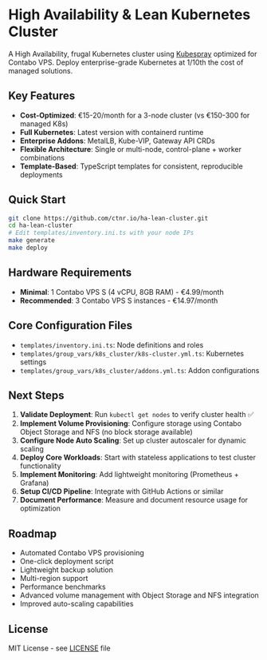 # High Availability & Lean Kubernetes Cluster

A High Availability, frugal Kubernetes cluster using [Kubespray](https://github.com/kubernetes-sigs/kubespray) optimized for Contabo VPS. Deploy enterprise-grade Kubernetes at 1/10th the cost of managed solutions.

## Key Features

- **Cost-Optimized**: €15-20/month for a 3-node cluster (vs €150-300 for managed K8s)
- **Full Kubernetes**: Latest version with containerd runtime
- **Enterprise Addons**: MetalLB, Kube-VIP, Gateway API CRDs
- **Flexible Architecture**: Single or multi-node, control-plane + worker combinations
- **Template-Based**: TypeScript templates for consistent, reproducible deployments

## Quick Start

```bash
git clone https://github.com/ctnr.io/ha-lean-cluster.git
cd ha-lean-cluster
# Edit templates/inventory.ini.ts with your node IPs
make generate
make deploy
```

## Hardware Requirements

- **Minimal**: 1 Contabo VPS S (4 vCPU, 8GB RAM) - €4.99/month
- **Recommended**: 3 Contabo VPS S instances - €14.97/month

## Core Configuration Files

- `templates/inventory.ini.ts`: Node definitions and roles
- `templates/group_vars/k8s_cluster/k8s-cluster.yml.ts`: Kubernetes settings
- `templates/group_vars/k8s_cluster/addons.yml.ts`: Addon configurations

## Next Steps

1. **Validate Deployment**: Run `kubectl get nodes` to verify cluster health ✅
2. **Implement Volume Provisioning**: Configure storage using Contabo Object Storage and NFS (no block storage available)
3. **Configure Node Auto Scaling**: Set up cluster autoscaler for dynamic scaling
4. **Deploy Core Workloads**: Start with stateless applications to test cluster functionality
5. **Implement Monitoring**: Add lightweight monitoring (Prometheus + Grafana)
6. **Setup CI/CD Pipeline**: Integrate with GitHub Actions or similar
7. **Document Performance**: Measure and document resource usage for optimization

## Roadmap

- Automated Contabo VPS provisioning
- One-click deployment script
- Lightweight backup solution
- Multi-region support
- Performance benchmarks
- Advanced volume management with Object Storage and NFS integration
- Improved auto-scaling capabilities

## License

MIT License - see [LICENSE](LICENSE) file
